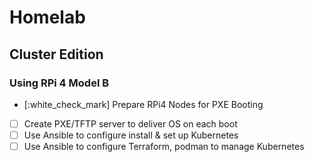 
# Homelab

## Cluster Edition

### Using RPi 4 Model B

- [:white_check_mark]   Prepare RPi4 Nodes for PXE Booting
- [ ]   Create PXE/TFTP server to deliver OS on each boot
- [ ]   Use Ansible to configure install & set up Kubernetes
- [ ]   Use Ansible to configure Terraform, podman to manage Kubernetes